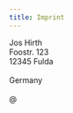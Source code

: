 ```yaml
---
title: Imprint
---
```


Jos Hirth<br>
Foostr. 123<br>
12345 Fulda<br><br>
Germany<br><br>
<span class="Email" data-user="jos.iven.hirth" data-domain="gmail.com">@</span>